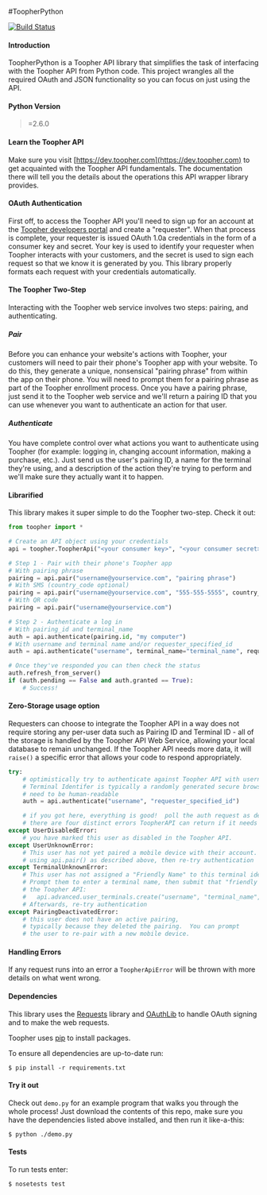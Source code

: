 #ToopherPython

[![Build Status](https://travis-ci.org/toopher/toopher-python.png?branch=master)](https://travis-ci.org/toopher/toopher-python)

#### Introduction
ToopherPython is a Toopher API library that simplifies the task of interfacing with the Toopher API from Python code.  This project wrangles all the required OAuth and JSON functionality so you can focus on just using the API.

#### Python Version
>=2.6.0

#### Learn the Toopher API
Make sure you visit [https://dev.toopher.com](https://dev.toopher.com) to get acquainted with the Toopher API fundamentals.  The documentation there will tell you the details about the operations this API wrapper library provides.

#### OAuth Authentication
First off, to access the Toopher API you'll need to sign up for an account at the [Toopher developers portal](https://dev.toopher.com) and create a "requester". When that process is complete, your requester is issued OAuth 1.0a credentials in the form of a consumer key and secret. Your key is used to identify your requester when Toopher interacts with your customers, and the secret is used to sign each request so that we know it is generated by you.  This library properly formats each request with your credentials automatically.

#### The Toopher Two-Step
Interacting with the Toopher web service involves two steps: pairing, and authenticating.

##### Pair
Before you can enhance your website's actions with Toopher, your customers will need to pair their phone's Toopher app with your website.  To do this, they generate a unique, nonsensical "pairing phrase" from within the app on their phone.  You will need to prompt them for a pairing phrase as part of the Toopher enrollment process.  Once you have a pairing phrase, just send it to the Toopher web service and we'll return a pairing ID that you can use whenever you want to authenticate an action for that user.

##### Authenticate
You have complete control over what actions you want to authenticate using Toopher (for example: logging in, changing account information, making a purchase, etc.).  Just send us the user's pairing ID, a name for the terminal they're using, and a description of the action they're trying to perform and we'll make sure they actually want it to happen.

#### Librarified
This library makes it super simple to do the Toopher two-step.  Check it out:

```python
from toopher import *

# Create an API object using your credentials
api = toopher.ToopherApi("<your consumer key>", "<your consumer secret>")

# Step 1 - Pair with their phone's Toopher app
# With pairing phrase
pairing = api.pair("username@yourservice.com", "pairing phrase")
# With SMS (country_code optional)
pairing = api.pair("username@yourservice.com", "555-555-5555", country_code="1")
# With QR code
pairing = api.pair("username@yourservice.com")

# Step 2 - Authenticate a log in
# With pairing_id and terminal_name
auth = api.authenticate(pairing.id, "my computer")
# With username and terminal name and/or requester_specified_id
auth = api.authenticate("username", terminal_name="terminal_name", requester_specified_id = "requester_specified_id")

# Once they've responded you can then check the status
auth.refresh_from_server()
if (auth.pending == False and auth.granted == True):
	# Success!
```

#### Zero-Storage usage option
Requesters can choose to integrate the Toopher API in a way does not require storing any per-user data such as Pairing ID and Terminal ID - all of the storage
is handled by the Toopher API Web Service, allowing your local database to remain unchanged.  If the Toopher API needs more data, it will `raise()` a specific
error that allows your code to respond appropriately.

```python
try:
    # optimistically try to authenticate against Toopher API with username and a Terminal Identifier
    # Terminal Identifer is typically a randomly generated secure browser cookie.  It does not
    # need to be human-readable
    auth = api.authenticate("username", "requester_specified_id")

    # if you got here, everything is good!  poll the auth request as described above
    # there are four distinct errors ToopherAPI can return if it needs more data
except UserDisabledError:
    # you have marked this user as disabled in the Toopher API.
except UserUnknownError:
    # This user has not yet paired a mobile device with their account.  Pair them
    # using api.pair() as described above, then re-try authentication
except TerminalUnknownError:
    # This user has not assigned a "Friendly Name" to this terminal identifier.
    # Prompt them to enter a terminal name, then submit that "friendly name" to
    # the Toopher API:
    #   api.advanced.user_terminals.create("username", "terminal_name", "requester_specified_id")
    # Afterwards, re-try authentication
except PairingDeactivatedError:
    # this user does not have an active pairing,
    # typically because they deleted the pairing.  You can prompt
    # the user to re-pair with a new mobile device.
```

#### Handling Errors
If any request runs into an error a `ToopherApiError` will be thrown with more details on what went wrong.

#### Dependencies
This library uses the [Requests](http://docs.python-requests.org/en/latest/) library and [OAuthLib](https://pypi.python.org/pypi/oauthlib) to handle OAuth signing and to make the web requests.

Toopher uses [pip](https://pypi.python.org/pypi/pip) to install packages.

To ensure all dependencies are up-to-date run:
```shell
$ pip install -r requirements.txt
```

#### Try it out
Check out `demo.py` for an example program that walks you through the whole process!  Just download the contents of this repo, make sure you have the dependencies listed above installed, and then run it like-a-this:
```shell
$ python ./demo.py
```

#### Tests
To run tests enter:
```shell
$ nosetests test
```